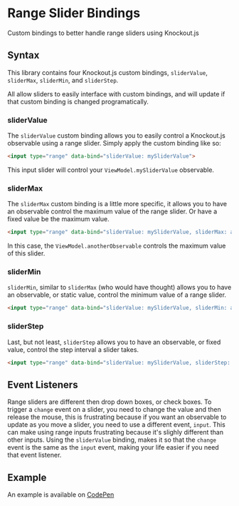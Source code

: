 # Range Slider Bindings
Custom bindings to better handle range sliders using Knockout.js

## Syntax
This library contains four Knockout.js custom bindings, ```sliderValue```, ```sliderMax```, ```sliderMin```, and ```sliderStep```. 

All allow sliders to easily interface with custom bindings, and will update if that custom binding is changed programatically.

### sliderValue 
The ```sliderValue``` custom binding allows you to easily control a Knockout.js observable using a range slider. 
Simply apply the custom binding like so: 
```html 
<input type="range" data-bind="sliderValue: mySliderValue">
```
This input slider will control your ```ViewModel.mySliderValue``` observable.

### sliderMax
The ```sliderMax``` custom binding is a little more specific, it allows you to have an observable control the maximum value of the range slider. Or have a fixed value be the maximum value. 
```html
<input type="range" data-bind="sliderValue: mySliderValue, sliderMax: anotherObservable">
```
In this case, the ```ViewModel.anotherObservable``` controls the maximum value of this slider.

### sliderMin
```sliderMin```, similar to ```sliderMax``` (who would have thought) allows you to have an observable, or static value, control the minimum value of a range slider. 
```html
<input type="range" data-bind="sliderValue: mySliderValue, sliderMin: anotherObservable">
```

### sliderStep
Last, but not least, ```sliderStep``` allows you to have an observable, or fixed value, control the step interval a slider takes. 
```html
<input type="range" data-bind="sliderValue: mySliderValue, sliderStep: anotherObservable">
```

## Event Listeners 
Range sliders are different then drop down boxes, or check boxes. To trigger a ```change``` event on a slider, you need to change the value and then release the mouse, this is frustrating because if you want an observable to update as you move a slider, you need to use a different event, ```input```. This can make using range inputs frustrating because it's slighly different than other inputs. Using the ```sliderValue``` binding, makes it so that the ```change``` event is the same as the ```input``` event, making your life easier if you need that event listener.

## Example
An example is available on [CodePen](http://codepen.io/mwrouse/pen/wWwvmN)
